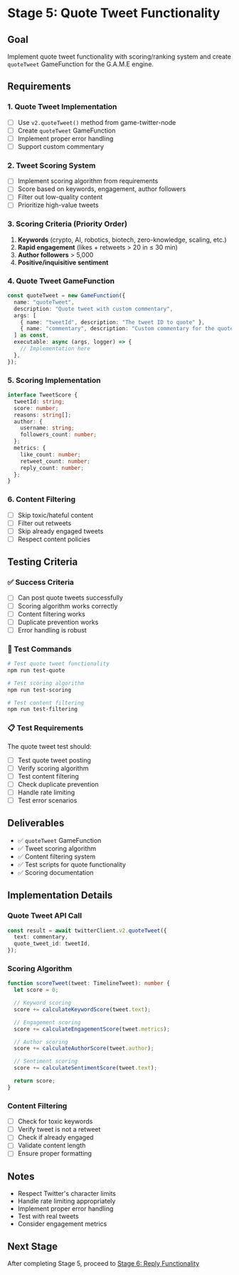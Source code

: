 # Stage 5: Quote Tweet Functionality

## Goal

Implement quote tweet functionality with scoring/ranking system and create `quoteTweet` GameFunction for the G.A.M.E engine.

## Requirements

### 1. Quote Tweet Implementation

- [ ] Use `v2.quoteTweet()` method from game-twitter-node
- [ ] Create `quoteTweet` GameFunction
- [ ] Implement proper error handling
- [ ] Support custom commentary

### 2. Tweet Scoring System

- [ ] Implement scoring algorithm from requirements
- [ ] Score based on keywords, engagement, author followers
- [ ] Filter out low-quality content
- [ ] Prioritize high-value tweets

### 3. Scoring Criteria (Priority Order)

1. **Keywords** (crypto, AI, robotics, biotech, zero-knowledge, scaling, etc.)
2. **Rapid engagement** (likes + retweets > 20 in ≤ 30 min)
3. **Author followers** > 5,000
4. **Positive/inquisitive sentiment**

### 4. Quote Tweet GameFunction

```typescript
const quoteTweet = new GameFunction({
  name: "quoteTweet",
  description: "Quote tweet with custom commentary",
  args: [
    { name: "tweetId", description: "The tweet ID to quote" },
    { name: "commentary", description: "Custom commentary for the quote" },
  ] as const,
  executable: async (args, logger) => {
    // Implementation here
  },
});
```

### 5. Scoring Implementation

```typescript
interface TweetScore {
  tweetId: string;
  score: number;
  reasons: string[];
  author: {
    username: string;
    followers_count: number;
  };
  metrics: {
    like_count: number;
    retweet_count: number;
    reply_count: number;
  };
}
```

### 6. Content Filtering

- [ ] Skip toxic/hateful content
- [ ] Filter out retweets
- [ ] Skip already engaged tweets
- [ ] Respect content policies

## Testing Criteria

### ✅ Success Criteria

- [ ] Can post quote tweets successfully
- [ ] Scoring algorithm works correctly
- [ ] Content filtering works
- [ ] Duplicate prevention works
- [ ] Error handling is robust

### 🧪 Test Commands

```bash
# Test quote tweet functionality
npm run test-quote

# Test scoring algorithm
npm run test-scoring

# Test content filtering
npm run test-filtering
```

### 📋 Test Requirements

The quote tweet test should:

- [ ] Test quote tweet posting
- [ ] Verify scoring algorithm
- [ ] Test content filtering
- [ ] Check duplicate prevention
- [ ] Handle rate limiting
- [ ] Test error scenarios

## Deliverables

- ✅ `quoteTweet` GameFunction
- ✅ Tweet scoring algorithm
- ✅ Content filtering system
- ✅ Test scripts for quote functionality
- ✅ Scoring documentation

## Implementation Details

### Quote Tweet API Call

```typescript
const result = await twitterClient.v2.quoteTweet({
  text: commentary,
  quote_tweet_id: tweetId,
});
```

### Scoring Algorithm

```typescript
function scoreTweet(tweet: TimelineTweet): number {
  let score = 0;

  // Keyword scoring
  score += calculateKeywordScore(tweet.text);

  // Engagement scoring
  score += calculateEngagementScore(tweet.metrics);

  // Author scoring
  score += calculateAuthorScore(tweet.author);

  // Sentiment scoring
  score += calculateSentimentScore(tweet.text);

  return score;
}
```

### Content Filtering

- [ ] Check for toxic keywords
- [ ] Verify tweet is not a retweet
- [ ] Check if already engaged
- [ ] Validate content length
- [ ] Ensure proper formatting

## Notes

- Respect Twitter's character limits
- Handle rate limiting appropriately
- Implement proper error handling
- Test with real tweets
- Consider engagement metrics

## Next Stage

After completing Stage 5, proceed to [Stage 6: Reply Functionality](stage-6-replies.md)
